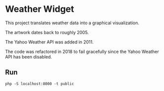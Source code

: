 # Weather Widget

This project translates weather data into a graphical visualization.

The artwork dates back to roughly 2005.

The Yahoo Weather API was added in 2011.

The code was refactored in 2018 to fail gracefully since the Yahoo Weather API has been disabled.

## Run

```
php -S localhost:8000 -t public
```